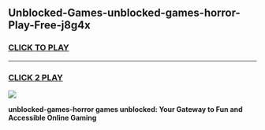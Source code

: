 
## Unblocked-Games-unblocked-games-horror-Play-Free-j8g4x
<h3>
<a href="https://premium76.site?title=unblocked-games-horror&ref=17A">CLICK TO PLAY</a></h3>
<hr>

<h3>
<a href="https://premium76.site?title=unblocked-games-horror&ref=17A">CLICK 2 PLAY</a>
  
</h3>

<a href="https://premium76.site?title=unblocked-games-horror&ref=17A"><img src="https://clearcache.store/games.png"></a>


**unblocked-games-horror games unblocked: Your Gateway to Fun and Accessible Online Gaming**
